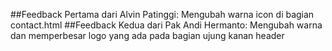 ##Feedback Pertama dari Alvin Patinggi: Mengubah warna icon di bagian contact.html
##Feedback Kedua dari Pak Andi Hermanto: Mengubah warna dan memperbesar logo yang ada pada bagian ujung kanan header
